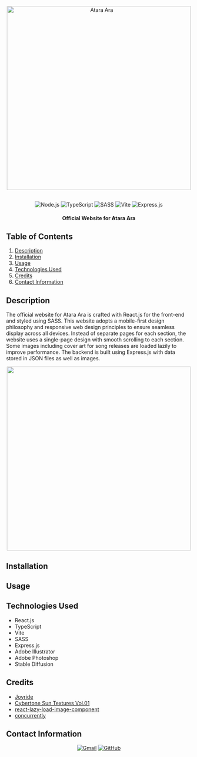 <div align="center">
    <img width="500px" height="auto" src="https://github.com/cwchilvers/atara-ara-website/assets/59628271/0ec6bfca-9ac2-40ea-9d94-9e8e002ea2f0" alt="Atara Ara">
</div>

<br>

<p align="center">
    <img src="https://img.shields.io/badge/React-61DAFB.svg?style=for-the-badge&logo=React&logoColor=black" alt="Node.js">
    <img src="https://img.shields.io/badge/TypeScript-3178C6.svg?style=for-the-badge&logo=TypeScript&logoColor=white" alt="TypeScript">
        <img src="https://img.shields.io/badge/Sass-CC6699.svg?style=for-the-badge&logo=Sass&logoColor=white" alt="SASS">
    <img src="https://img.shields.io/badge/Vite-646CFF.svg?style=for-the-badge&logo=Vite&logoColor=white" alt="Vite">
    <img src="https://img.shields.io/badge/Express-000000.svg?style=for-the-badge&logo=Express&logoColor=white" alt="Express.js">
</p>

<h4 align="center">Official Website for Atara Ara</h4>

## Table of Contents
1. [Description](#description)
2. [Installation](#installation)
3. [Usage](#usage)
4. [Technologies Used](#technologies-used)
5. [Credits](#credits)
6. [Contact Information](#contact-information)

## Description
The official website for Atara Ara is crafted with React.js for the front-end and styled using SASS. This website adopts a mobile-first design philosophy and responsive web design principles to ensure seamless display across all devices. Instead of separate pages for each section, the website uses a single-page design with smooth scrolling to each section. Some images including cover art for song releases are loaded lazily to improve performance. The backend is built using Express.js with data stored in JSON files as well as images.

<div align="center">
    <img width="auto" height="500px" src='https://github.com/cwchilvers/atara-ara-website/assets/59628271/bd02d6cd-25e5-4c8b-9af8-98b55a9941b3'>
</div>

## Installation

## Usage

## Technologies Used
* React.js
* TypeScript
* Vite
* SASS
* Express.js
* Adobe Illustrator
* Adobe Photoshop
* Stable Diffusion

## Credits
* [Joyride](https://www.typejuice.com/product/joyride)
* [Cybertone Sun Textures Vol.01](https://thevisualpharmacy.gumroad.com/l/ozsdf)
* [react-lazy-load-image-component](https://www.npmjs.com/package/react-lazy-load-image-component)
* [concurrently](https://www.npmjs.com/package/concurrently)

## Contact Information
<p align="center">
    <a href="mailto:cwchilvers@gmail.com"><img src="https://img.shields.io/badge/Gmail-D14836?style=for-the-badge&logo=gmail&logoColor=white" alt="Gmail"></a>
    <a href="https://github.com/cwchilvers"><img src="https://img.shields.io/badge/GitHub-181717.svg?style=for-the-badge&logo=GitHub&logoColor=white" alt="GitHub"></a>
</p>